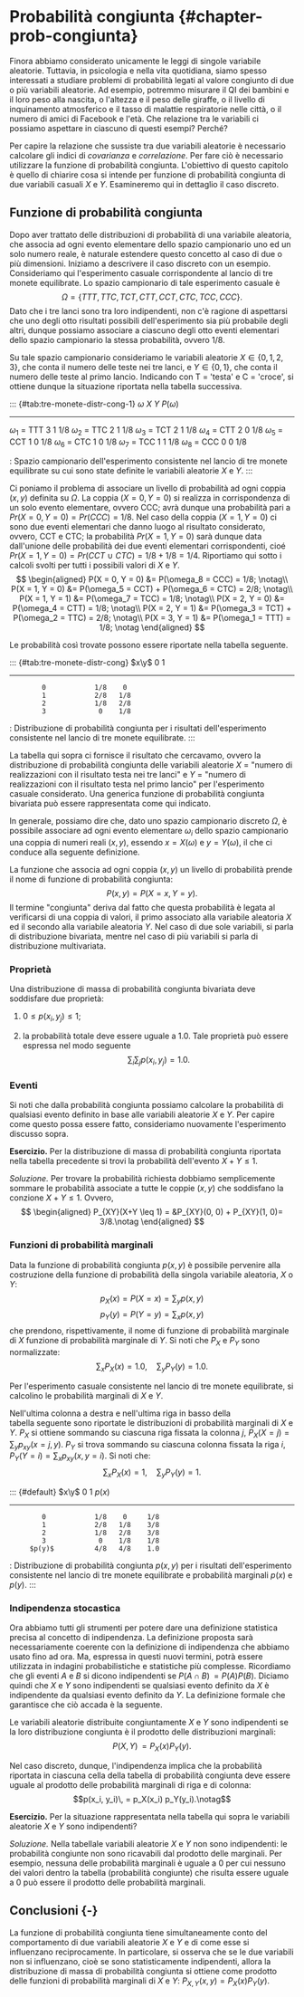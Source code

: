# Probabilità congiunta {#chapter-prob-congiunta}



Finora abbiamo considerato unicamente le leggi di singole variabile
aleatorie. Tuttavia, in psicologia e nella vita quotidiana, siamo spesso
interessati a studiare problemi di probabilità legati al valore
congiunto di due o più variabili aleatorie. Ad esempio, potremmo
misurare il QI dei bambini e il loro peso alla nascita, o l'altezza e il
peso delle giraffe, o il livello di inquinamento atmosferico e il tasso
di malattie respiratorie nelle città, o il numero di amici di Facebook e
l'età. Che relazione tra le variabili ci possiamo aspettare in ciascuno
di questi esempi? Perché?

Per capire la relazione che sussiste tra due variabili aleatorie è
necessario calcolare gli indici di *covarianza* e *correlazione*. Per
fare ciò è necessario utilizzare la funzione di probabilità congiunta.
L'obiettivo di questo capitolo è quello di chiarire cosa si intende per
funzione di probabilità congiunta di due variabili casuali $X$ e $Y$.
Esamineremo qui in dettaglio il caso discreto.

## Funzione di probabilità congiunta

Dopo aver trattato delle distribuzioni di probabilità di una variabile
aleatoria, che associa ad ogni evento elementare dello spazio
campionario uno ed un solo numero reale, è naturale estendere questo
concetto al caso di due o più dimensioni. Iniziamo a descrivere il caso
discreto con un esempio. Consideriamo qui l'esperimento casuale
corrispondente al lancio di tre monete equilibrate. Lo spazio
campionario di tale esperimento casuale è
$$\Omega = \{TTT, TTC, TCT, CTT, CCT, CTC, TCC, CCC\}.$$ Dato che i tre
lanci sono tra loro indipendenti, non c'è ragione di aspettarsi che uno
degli otto risultati possibili dell'esperimento sia più probabile degli
altri, dunque possiamo associare a ciascuno degli otto eventi elementari
dello spazio campionario la stessa probabilità, ovvero 1/8.

Su tale spazio campionario consideriamo le variabili aleatorie
$X \in \{0, 1, 2, 3\}$, che conta il numero delle teste nei tre lanci, e
$Y \in \{0, 1\}$, che conta il numero delle teste al primo lancio.
Indicando con T = 'testa' e C = 'croce', si ottiene dunque la situazione
riportata nella tabella successiva.

::: {#tab:tre-monete-distr-cong-1}
       $\omega$       $X$   $Y$   $P(\omega)$
  ------------------ ----- ----- -------------
   $\omega_1$ = TTT    3     1        1/8
   $\omega_2$ = TTC    2     1        1/8
   $\omega_3$ = TCT    2     1        1/8
   $\omega_4$ = CTT    2     0        1/8
   $\omega_5$ = CCT    1     0        1/8
   $\omega_6$ = CTC    1     0        1/8
   $\omega_7$ = TCC    1     1        1/8
   $\omega_8$ = CCC    0     0        1/8

  : Spazio campionario dell'esperimento consistente nel lancio di tre
  monete equilibrate su cui sono state definite le variabili aleatorie
  $X$ e $Y$.
:::

Ci poniamo il problema di associare un livello di probabilità ad ogni
coppia $(x, y)$ definita su $\Omega$. La coppia $(X = 0, Y = 0)$ si
realizza in corrispondenza di un solo evento elementare, ovvero CCC;
avrà dunque una probabilità pari a $Pr(X=0, Y=0) = Pr(CCC) = 1/8$. Nel
caso della coppia $(X = 1, Y = 0)$ ci sono due eventi elementari che
danno luogo al risultato considerato, ovvero, CCT e CTC; la probabilità
$Pr(X=1, Y=0)$ sarà dunque data dall'unione delle probabilità dei due
eventi elementari corrispondenti, cioé
$Pr(X=1, Y=0) = Pr(CCT \:\cup\: CTC) = 1/8 + 1/8 = 1/4$. Riportiamo qui
sotto i calcoli svolti per tutti i possibili valori di $X$ e $Y$.
$$
\begin{aligned}
P(X = 0, Y = 0) &= P(\omega_8 = CCC) = 1/8; \notag\\
P(X = 1, Y = 0) &= P(\omega_5 = CCT) + P(\omega_6 = CTC) = 2/8; \notag\\
P(X = 1, Y = 1) &= P(\omega_7 = TCC) = 1/8; \notag\\
P(X = 2, Y = 0) &= P(\omega_4 = CTT) = 1/8; \notag\\
P(X = 2, Y = 1) &= P(\omega_3 = TCT) + P(\omega_2 = TTC) = 2/8; \notag\\
P(X = 3, Y = 1) &= P(\omega_1 = TTT) = 1/8; \notag
\end{aligned}
$$ 

Le probabilità così trovate possono essere riportate nella
tabella seguente.

::: {#tab:tre-monete-distr-cong}
   $x\y$                   0     1   
  --------------------- ----- ----- 
            0            1/8    0   
            1            2/8   1/8  
            2            1/8   2/8  
            3             0    1/8  

  : Distribuzione di probabilità congiunta per i risultati
  dell'esperimento consistente nel lancio di tre monete equilibrate.
:::

La tabella qui sopra ci fornisce il risultato che cercavamo, ovvero la distribuzione di probabilità congiunta delle variabili aleatorie $X$ = "numero di realizzazioni con il risultato testa nei tre lanci" e $Y$ = "numero di realizzazioni con il risultato testa nel primo lancio" per l'esperimento casuale considerato.
Una generica funzione di probabilità congiunta bivariata può essere
rappresentata come qui indicato.

In generale, possiamo dire che, dato uno spazio campionario discreto
$\Omega$, è possibile associare ad ogni evento elementare $\omega_i$
dello spazio campionario una coppia di numeri reali $(x, y)$, essendo
$x = X(\omega)$ e $y = Y(\omega)$, il che ci conduce alla seguente
definizione.

La funzione che associa ad ogni coppia $(x, y)$ un livello di
probabilità prende il nome di funzione di probabilità congiunta:
$$P(x, y) = P(X = x, Y = y).$$
Il termine "congiunta" deriva dal fatto che questa probabilità è legata
al verificarsi di una coppia di valori, il primo associato alla
variabile aleatoria $X$ ed il secondo alla variabile aleatoria $Y$. Nel
caso di due sole variabili, si parla di distribuzione bivariata, mentre
nel caso di più variabili si parla di distribuzione multivariata.

### Proprietà

Una distribuzione di massa di probabilità congiunta bivariata deve
soddisfare due proprietà:

1.  $0 \leq p(x_i, y_j) \leq 1$;

2.  la probabilità totale deve essere uguale a $1.0$. Tale proprietà può
    essere espressa nel modo seguente
    $$\sum_{i} \sum_{j} p(x_i, y_j) = 1.0.$$

### Eventi

Si noti che dalla probabilità congiunta possiamo calcolare la
probabilità di qualsiasi evento definito in base alle variabili
aleatorie $X$ e $Y$. Per capire come questo possa essere fatto,
consideriamo nuovamente l'esperimento discusso sopra.

__Esercizio.__
Per la distribuzione di massa di probabilità congiunta riportata nella
tabella precedente si trovi la probabilità dell'evento $X+Y \leq 1$.

_Soluzione._
Per trovare la probabilità richiesta dobbiamo semplicemente sommare le
probabilità associate a tutte le coppie $(x,y)$ che soddisfano la
conzione $X+Y \leq 1$. Ovvero, 
$$
\begin{aligned}
P_{XY}(X+Y \leq 1) = &P_{XY}(0, 0) + P_{XY}(1, 0)= 3/8.\notag
\end{aligned}
$$


### Funzioni di probabilità marginali

Data la funzione di probabilità congiunta $p(x, y)$ è possibile pervenire alla costruzione della funzione di probabilità della singola variabile aleatoria, $X$ o $Y$: 
$$
p_X(x) = P(X = x) = \sum_y p(x,y)
$$
$$
p_Y(y) = P(Y = y) = \sum_x p(x,y)
$$ 
che prendono, rispettivamente, il nome di funzione di probabilità marginale di $X$ funzione di probabilità marginale di $Y$. Si noti che $P_X$ e $P_Y$ sono normalizzate: 
$$
\sum_x P_X(x) = 1.0, \quad \sum_y P_Y(y) = 1.0.
$$

Per l'esperimento casuale consistente nel lancio di tre monete equilibrate, si calcolino le probabilità marginali di $X$ e $Y$.

Nell'ultima colonna a destra e nell'ultima riga in basso della tabella seguente sono riportate le distribuzioni di probabilità marginali di $X$ e $Y$. $P_X$ si ottiene sommando su ciascuna riga fissata la colonna $j$, $P_X(X = j) = \sum_y p_{xy}(x = j, y)$. $P_Y$ si trova sommando su ciascuna colonna fissata la riga $i,$ $P_Y (Y = i) = \sum_x p_{xy}(x, y = i)$. Si noti che:
$$
\sum_x P_X(x) = 1, \quad \sum_y P_Y(y) = 1.
$$

::: {#default}
   $x\y$                 0     1    $p(x)$
  --------------------- ----- ----- --------
            0            1/8    0     1/8
            1            2/8   1/8    3/8
            2            1/8   2/8    3/8
            3             0    1/8    1/8
         $p(y)$          4/8   4/8    1.0

  : Distribuzione di probabilità congiunta $p(x,y)$ per i risultati
  dell'esperimento consistente nel lancio di tre monete equilibrate e
  probabilità marginali $p(x)$ e $p(y)$.
:::


### Indipendenza stocastica

Ora abbiamo tutti gli strumenti per potere dare una definizione
statistica precisa al concetto di indipendenza. La definizione proposta
sarà necessariamente coerente con la definizione di indipendenza che
abbiamo usato fino ad ora. Ma, espressa in questi nuovi termini, potrà
essere utilizzata in indagini probabilistiche e statistiche più
complesse. Ricordiamo che gli eventi $A$ e $B$ si dicono indipendenti se
$P (A \cap B)\, = P(A) P(B)$. Diciamo quindi che $X$ e $Y$ sono
indipendenti se qualsiasi evento definito da $X$ è indipendente da
qualsiasi evento definito da $Y$. La definizione formale che garantisce
che ciò accada è la seguente.

Le variabili aleatorie distribuite congiuntamente $X$ e $Y$ sono
indipendenti se la loro distribuzione congiunta è il prodotto delle
distribuzioni marginali: $$P(X, Y)\, = P_X(x)P_Y(y).$$

Nel caso discreto, dunque, l'indipendenza implica che la probabilità
riportata in ciascuna cella della tabella di probabilità congiunta deve
essere uguale al prodotto delle probabilità marginali di riga e di
colonna: $$p(x_i, y_i)\, = p_X(x_i) p_Y(y_i).\notag$$

__Esercizio.__
Per la situazione rappresentata nella tabella qui sopra le variabili aleatorie $X$ e $Y$ sono indipendenti?

_Soluzione._
Nella tabellale variabili aleatorie $X$ e $Y$ non sono indipendenti: le probabilità congiunte non sono ricavabili dal prodotto delle marginali. Per esempio, nessuna delle probabilità marginali è uguale a $0$ per cui nessuno dei valori dentro la tabella (probabilità congiunte) che risulta essere uguale a $0$ può essere il prodotto delle probabilità marginali.


## Conclusioni {-}

La funzione di probabilità congiunta tiene simultaneamente conto del
comportamento di due variabili aleatorie $X$ e $Y$ e di come esse si
influenzano reciprocamente. In particolare, si osserva che se le due
variabili non si influenzano, cioè se sono statisticamente indipendenti,
allora la distribuzione di massa di probabilità congiunta si ottiene
come prodotto delle funzioni di probabilità marginali di $X$ e $Y$:
$P_{X, Y}(x, y) = P_X(x) P_Y(y)$.
